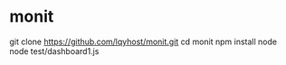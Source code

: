 # monit
git clone https://github.com/lqyhost/monit.git
cd monit
npm install
node node test/dashboard1.js